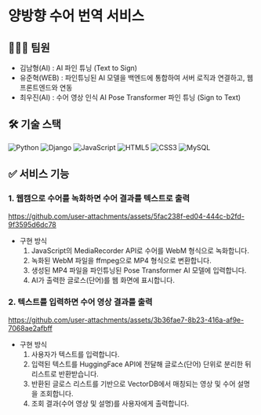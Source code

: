 # 양방향 수어 번역 서비스

## 👩🏻‍💻 팀원
- 김남형(AI) : AI 파인 튜닝 (Text to Sign)
- 유준혁(WEB) : 파인튜닝된 AI 모델을 백엔드에 통합하여 서버 로직과 연결하고, 웹 프론트엔드와 연동
- 최우진(AI) : 수어 영상 인식 AI Pose Transformer 파인 튜닝 (Sign to Text)

## 🛠 기술 스택
 ![Python](https://img.shields.io/badge/Python-3.12-3776AB?logo=python&logoColor=white)
 ![Django](https://img.shields.io/badge/Django-4.2-092E20?logo=django&logoColor=white)
 ![JavaScript](https://img.shields.io/badge/JavaScript-ES6-F7DF1E?logo=javascript&logoColor=black) 
 ![HTML5](https://img.shields.io/badge/HTML5-%3E5-E34F26?logo=html5&logoColor=white)
 ![CSS3](https://img.shields.io/badge/CSS3-%3E3-1572B6?logo=css3&logoColor=white)
 ![MySQL](https://img.shields.io/badge/MySQL-8.0-005C84?logo=mysql&logoColor=white)

## ✅ 서비스 기능
### 1. 웹캠으로 수어를 녹화하면 수어 결과를 텍스트로 출력

https://github.com/user-attachments/assets/5fac238f-ed04-444c-b2fd-9f3595d6dc78

- 구현 방식
  1. JavaScript의 MediaRecorder API로 수어를 WebM 형식으로 녹화합니다.
  2. 녹화된 WebM 파일을 ffmpeg으로 MP4 형식으로 변환합니다.
  3. 생성된 MP4 파일을 파인튜닝된 Pose Transformer AI 모델에 입력합니다.
  4. AI가 출력한 글로스(단어)를 웹 화면에 표시합니다.
     
### 2. 텍스트를 입력하면 수어 영상 결과를 출력

https://github.com/user-attachments/assets/3b36fae7-8b23-416a-af9e-7068ae2afbff
   
- 구현 방식
  1. 사용자가 텍스트를 입력합니다.
  2. 입력된 텍스트를 HuggingFace API에 전달해 글로스(단어) 단위로 분리한 뒤 리스트로 반환받습니다.
  3. 반환된 글로스 리스트를 기반으로 VectorDB에서 매칭되는 영상 및 수어 설명을 조회합니다.
  4. 조회 결과(수어 영상 및 설명)를 사용자에게 출력합니다.
